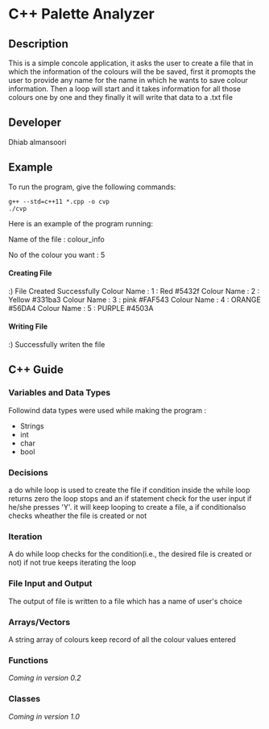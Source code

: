# C++ Palette Analyzer

## Description

This is a simple concole application, it asks the user to create a file that in which the information of the colours will the be saved, first it promopts the user to provide any name for the name in which he wants to save colour information. Then a loop will start and it takes information for all those colours one by one and they finally it will write that data to a .txt file


## Developer

Dhiab almansoori

## Example

To run the program, give the following commands:

```
g++ --std=c++11 *.cpp -o cvp
./cvp
```

Here is an example of the program running:

Name of the file :
colour_info

No of the colour you want : 5
#### Creating File ####
:)      File Created Successfully
Colour Name : 1 :  Red #5432f
Colour Name : 2 :  Yellow #331ba3
Colour Name : 3 :  pink #FAF543
Colour Name : 4 :  ORANGE #56DA4
Colour Name : 5 :  PURPLE #4503A
#### Writing File ####
:)      Successfully writen the file

## C++ Guide

### Variables and Data Types

Followind data types were used while making the program :
- Strings
- int
- char
- bool



### Decisions

a do while loop is used to create the file if condition inside the while loop returns zero the loop stops and an if statement check for the user input if he/she presses 'Y'. it will keep looping to create a file, a if conditionalso checks wheather the file is created or not

### Iteration

A do while loop checks for the condition(i.e., the desired file is created or not) if not true keeps iterating the loop

### File Input and Output

The output of file is written to a file which has a name of user's choice

### Arrays/Vectors

A string array of colours keep record of all the colour values entered 

### Functions

*Coming in version 0.2*

### Classes

*Coming in version 1.0*
